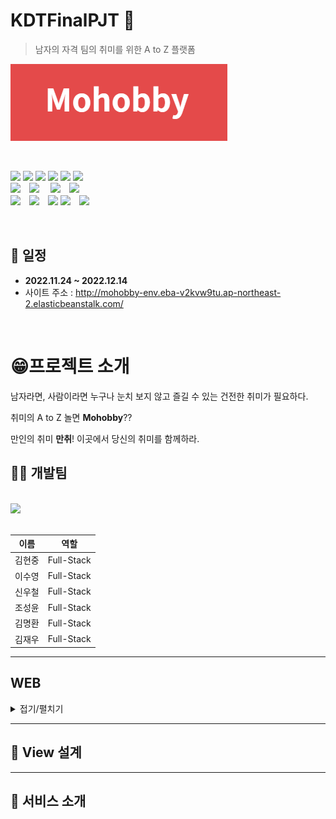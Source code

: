 # KDTFinalPJT 📖

> 남자의 자격 팀의 취미를 위한 A to Z 플랫폼

![image-20221224235916404](README.assets/image-20221224235916404.png)

<br/>

<!-- Badge -->

<img src="https://img.shields.io/badge/HTML5-E34F26?style=flat-square&logo=HTML5&logoColor=ffffff"/> <img src="https://img.shields.io/badge/CSS3-1572B6?style=flat-square&logo=CSS3&logoColor=ffffff"/> <img src="https://img.shields.io/badge/javascript-yellow?style=flat-square&logo=javascript&logoColor=ffffff"/> <img src="https://img.shields.io/badge/bootstrap-purple?style=flat-square&logo=bootstrap&logoColor=white"/> <img src="https://img.shields.io/badge/Python-3776AB?style=flat-square&logo=Python&logoColor=ffffff"/> <img src="https://img.shields.io/badge/Django-092E20?style=flat-square&logo=Django&logoColor=ffffff"/>
<br>
<img src="https://img.shields.io/badge/Amazon AWS-232F3E?style=flat-square&logo=Amazon%20AWS&logoColor=white"/>　<img src="https://img.shields.io/badge/SQLite-232F3E?style=flat-square&logo=SQLite&logoColor=ffffff"/>
　<img src="https://img.shields.io/badge/postgreSQL-3776AB?style=flat-square&logo=postgreSQL&logoColor=ffffff"/>　<img src="https://img.shields.io/badge/AXIOS-E34F26?style=flat-square&logo=AXIOS&logoColor=ffffff"/>
<br>
<img src="https://img.shields.io/badge/Visual Studio Code-007ACC?style=flat-square&logo=Visual Studio Code&logoColor=ffffff"/>　<img src="https://img.shields.io/badge/Git-F05032?style=flat-square&logo=Git&logoColor=ffffff"/>　<img src="https://img.shields.io/badge/GitHub-181717?style=flat-square&logo=GitHub&logoColor=ffffff"/> <img src="https://img.shields.io/badge/Notion-fff?style=flat-square&logo=Notion&logoColor=black"/>　<img src="https://img.shields.io/badge/Discord-1572B6?style=flat-square&logo=Discord&logoColor=ffffff"/>

<br/>

## **📅 일정**

- **2022.11.24 ~ 2022.12.14**
- 사이트 주소 : http://mohobby-env.eba-v2kvw9tu.ap-northeast-2.elasticbeanstalk.com/

<br />

# 😁**프로젝트 소개**

남자라면, 사람이라면 누구나 눈치 보지 않고 즐길 수 있는 건전한 취미가 필요하다.

취미의 A to Z 놀면 **Mohobby**??

만인의 취미 **만취**! 이곳에서 당신의 취미를 함께하라.

## **🧑‍💻 개발팀**

<br />

<a href="https://github.com/midhyun/Mohobby/graphs/contributors">
  <img src="https://contrib.rocks/image?repo=midhyun/Mohobby" />
</a>

<br/>
<br/>

| 이름   | 역할       |
| ------ | ---------- |
| 김현중 | Full-Stack |
| 이수영 | Full-Stack |
| 신우철 | Full-Stack |
| 조성윤 | Full-Stack |
| 김명환 | Full-Stack |
| 김재우 | Full-Stack |

---

## **WEB**

<details>
<summary>접기/펼치기</summary>


### **1. Hobby_Create**

- Create 페이지에서는 서비스에서 소셜링을 모집하기 위한 글을 작성을 `멀티스텝 폼`형식으로 구현하였습니다.
- 각 `Step`마다 입력을 받음으로써 많은 입력을 받아야 할 때 UX를 개선시켰습니다.
- 카테고리별 태그선택(직접입력)이 가능하며, 제목, 날짜 등을 입력받습니다.
- 모임 장소의 경우 온라인과 오프라인으로 나뉘며, 오프라인의 경우 Kakao API를 사용해 검색결과를 출력하였습니다.

![hobby_create](README.assets/hobby_create.gif)

---

<br />

### **2. Hobby_detail**

- detail 페이지에서는 모임에 필요한 정보를 한눈에 볼 수 있도록 구현하였습니다.
- 또한 모바일에 최적화된 화면으로 구성하였습니다.
- 리뷰 작성은 어디서든 작성할 수 있게 `하단에 작성하기 버튼`을 추가하였습니다.
- 제한된 인원까지 호스트가 승인할 수 있으며, 신청의 경우 제한인원과 상관없이 대기 멤버에 등록됩니다.
- 모임의 장소가 오프라인일 경우 지도 API를 사용하여 지도에 상세위치를 구현했습니다.
- 댓글의 경우 `비동기`로 답글과 좋아요 기능을 추가했으며, 디테일페이지의 `UI/UX`를 크게 해치지 않도록 일부 댓글만 보여주며, 전체 댓글은 아이콘 클릭 시 offcanvas 형태로 나타나도록 구현하였습니다.

![image-20221224172646584](README.assets/image-20221224172646584.png)

---

<br />

### **3. Accounts**

- 회원가입, 카카오 로그인
  - 필수정보를 입력해야만 가입가능
  - 멀티스텝 폼
  - recaptcha - ‘로봇이 아닙니다’ 체크해야만 가입 가능
- 디테일 페이지
  - 유저가 작성한 글들을 카테고리별로 확인
  - 선택한 취미를 클릭하여 해당하는 소셜링을 찾아볼 수 있음
  - 팔로잉, 팔로워, 차단목록과 메시지까지 유저 관계를 한눈에 확인할 수 있음
- 메시지 기능
  - 쪽지

- 회원가입, 카카오 로그인
  - 필수정보를 입력해야만 가입가능
  - 멀티스텝 폼
  - recaptcha - ‘로봇이 아닙니다’ 체크해야만 가입 가능
- 디테일 페이지
  - 유저가 작성한 글들을 카테고리별로 확인
  - 선택한 취미를 클릭하여 해당하는 소셜링을 찾아볼 수 있음
  - 팔로잉, 팔로워, 차단목록과 메시지까지 유저 관계를 한눈에 확인할 수 있음
- 메시지 기능
  - 쪽지

![img](README.assets/hobby_create-16718934353387.gif)

![img](https://s3.us-west-2.amazonaws.com/secure.notion-static.com/9bb12d52-d6cb-4854-ae04-1e653009781c/accounts_detail.png?X-Amz-Algorithm=AWS4-HMAC-SHA256&X-Amz-Content-Sha256=UNSIGNED-PAYLOAD&X-Amz-Credential=AKIAT73L2G45EIPT3X45%2F20221224%2Fus-west-2%2Fs3%2Faws4_request&X-Amz-Date=20221224T145301Z&X-Amz-Expires=86400&X-Amz-Signature=57a18ccfc05f2db429c05b76560339561da57159a47041c9751f50c2cb6a12d0&X-Amz-SignedHeaders=host&response-content-disposition=filename%3D%22accounts_detail.png%22&x-id=GetObject)

![img](https://s3.us-west-2.amazonaws.com/secure.notion-static.com/edacf6c2-688c-4dea-8b8d-7d201f2a3ed6/message.png?X-Amz-Algorithm=AWS4-HMAC-SHA256&X-Amz-Content-Sha256=UNSIGNED-PAYLOAD&X-Amz-Credential=AKIAT73L2G45EIPT3X45%2F20221224%2Fus-west-2%2Fs3%2Faws4_request&X-Amz-Date=20221224T145229Z&X-Amz-Expires=86400&X-Amz-Signature=a5841b023892f86ec3f96d5648c0eed77558fb94e85fa756e31ab35857a4ffa4&X-Amz-SignedHeaders=host&response-content-disposition=filename%3D%22message.png%22&x-id=GetObject)

## 4. Products

- 모든 취미관련 물품 거래를 위한 만물상
  - 거래글을 작성하면 유저간 거래가 가능함
- 중고거래 CREATE, UPDATE
  - 제목 (CharField)
  - 판매 가격 (BigIntegerField)
  - 상품 상태 (사용감 있음, 거의 새 것, 미개봉 중 하나 선택)
  - 배송 방법 (직거래, 택배거래 중복 선택 가능)
  - 거래 위치 (다음 주소 API 적용, 시도와 시군구 정보를 가져옴)
  - 이미지 (ProcessedImageField)
  - 내용 (django-summernote 텍스트 에디터 적용)
- 중고거래 READ, DELETE
  - 글 목록 페이지에 card hover 효과, 페이지네이션 , 검색 기능 적용
  - 글 작성 시 업로드 했던 이미지 표시
  - 글 제목, 상품 상태, 배송 방법, 거래 위치 표시
  - 가격 표시 (humanize intcomma 태그로 3자리마다 콤마를 찍어서 표현)
  - 조회수 표시 (쿠키를 사용해서 하루에 한 번씩 조회수 증가)
  - 좋아요(찜) 기능 (찜 횟수 표시, 비동기 처리)
  - 쪽지 보내기 기능 (글 작성자의 닉네임으로 쪽지를 보냄)
  - 본인의 게시글일 경우 우측 드롭다운 버튼으로 수정, 삭제 가능
  - summernote로 작성한 내용을 safe 태그로 표시
  - 댓글, 대댓글, 댓글 좋아요 기능 (비동기 처리)

![image-20221224235719539](README.assets/image-20221224235719539.png)

![image-20221224235741399](README.assets/image-20221224235741399.png)

![image-20221224235804340](README.assets/image-20221224235804340.png)

## 5.Notes

- 쪽지 CREATE
  - 받는 쪽지, 보낸 쪽지 2개의 모델 생성 후 OneToOneField로 일대일 대응
  - 받는 사람의 닉네임 (CharField)
  - 제목 (CharField)
  - 내용 (TextField)
- 쪽지 READ, DELETE
  - 보낸 쪽지함에서 본인이 송신한 쪽지 목록 확인 가능
  - 보낸 쪽지함에서 본인이 보낸 쪽지를 삭제 가능 (상대방이 받은 쪽지 정보는 삭제되지 않음)
  - 받은 쪽지함에서 본인이 수신한 쪽지 목록 확인 가능
  - 받았지만 읽지 않은 쪽지를 확인하면 수신 여부가 업데이트됨 (쪽지 송신자가 수신 여부를 확인 가능)
  - 받은 쪽지함에서 쪽지를 중요 쪽지함 또는 휴지통으로 이동 가능
  - 중요 쪽지함에서는 쪽지 삭제가 불가능
  - 휴지통에서는 쪽지를 다시 되돌리거나 삭제할 수 있음 (상대방이 보냈던 쪽지 정보는 삭제되지 않음)
  - 쪽지에는 보낸 사람의 닉네임, 받은 사람의 닉네임, 제목, 내용, 송신 날짜, 수신 여부 정보가 있음

![image-20221224235841457](README.assets/image-20221224235841457.png)

<br />

## **🎮 주요 기능**

<br/>

| 표기      | 설명                |
| --------- | ------------------- |
| 진한 글씨 | 타이틀 및 중요도    |
| 🖐        | 선택 기능(완료 : ✔) |
| 📌        | 분기 처리 및 참조   |

---

## **🧩 DB 설계**


![image-20221225000227455](README.assets/image-20221225000227455.png)

</details>

---

## **🚀 View 설계**



---

## **📖 서비스 소개**

<br />

